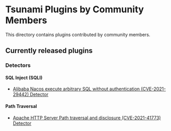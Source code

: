# Tsunami Plugins by Community Members

This directory contains plugins contributed by community members.

## Currently released plugins

### Detectors

#### SQL Inject (SQLI)
*   [Alibaba Nacos execute arbitrary SQL without authentication (CVE-2021-29442) Detector](https://github.com/google/tsunami-security-scanner-plugins/tree/master/community/detectors/nacos_sqlinject_cve202129442)

#### Path Traversal
*   [Apache HTTP Server Path traversal and disclosure (CVE-2021-41773) Detector](https://github.com/google/tsunami-security-scanner-plugins/tree/master/community/detectors/apache_http_server_cve_2021_41773)
